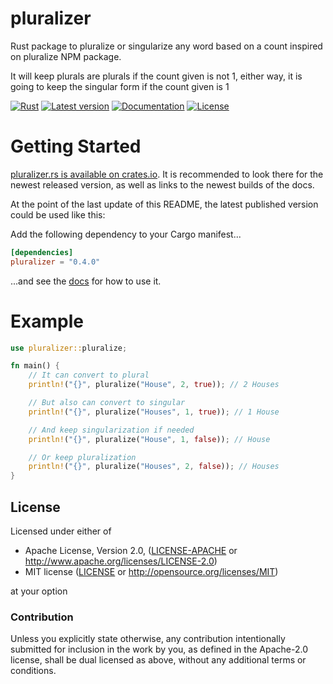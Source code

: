 # pluralizer

Rust package to pluralize or singularize any word based on a count inspired on pluralize NPM package.

It will keep plurals are plurals if the count given is not 1, either way, it is going to keep the  singular form if the count given is 1

[![Rust](https://github.com/KennethGomez/pluralizer/actions/workflows/rust.yml/badge.svg)](https://github.com/KennethGomez/pluralizer/actions/workflows/rust.yml)
[![Latest version](https://img.shields.io/crates/v/pluralizer.svg)](https://crates.io/crates/pluralizer)
[![Documentation](https://docs.rs/pluralizer/badge.svg)](https://docs.rs/pluralizer)
[![License](https://img.shields.io/crates/l/pluralizer.svg)](https://github.com/KennethGomez/pluralizer#license)

# Getting Started

[pluralizer.rs is available on crates.io](https://crates.io/crates/pluralizer).
It is recommended to look there for the newest released version, as well as links to the newest builds of the docs.

At the point of the last update of this README, the latest published version could be used like this:

Add the following dependency to your Cargo manifest...

```toml
[dependencies]
pluralizer = "0.4.0"
```

...and see the [docs](https://docs.rs/pluralizer) for how to use it.

# Example

```rust
use pluralizer::pluralize;

fn main() {
    // It can convert to plural
    println!("{}", pluralize("House", 2, true)); // 2 Houses

    // But also can convert to singular
    println!("{}", pluralize("Houses", 1, true)); // 1 House

    // And keep singularization if needed
    println!("{}", pluralize("House", 1, false)); // House

    // Or keep pluralization
    println!("{}", pluralize("Houses", 2, false)); // Houses
}
```

## License

Licensed under either of

* Apache License, Version 2.0, ([LICENSE-APACHE](LICENSE-APACHE) or http://www.apache.org/licenses/LICENSE-2.0)
* MIT license ([LICENSE](LICENSE) or http://opensource.org/licenses/MIT)

at your option

### Contribution

Unless you explicitly state otherwise, any contribution intentionally submitted
for inclusion in the work by you, as defined in the Apache-2.0 license, shall be dual licensed as above, without any
additional terms or conditions.